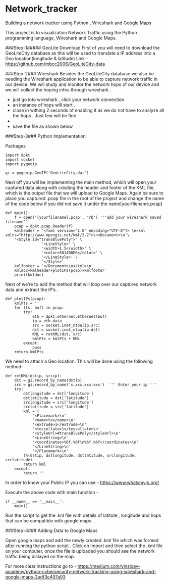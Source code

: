 # Network_tracker
Building a network tracker using Python , Wireshark and Google Maps 

This project is to visualization Network Traffic using the Python programming language, Wireshark and Google Maps.

###Step-1#####
GeoLite Download 
First of you will need to download the GeoLiteCity database as this will be used to translate a IP address into a Geo location(longitude & latitude)
Link - https://github.com/mbcc2006/GeoLiteCity-data

###Step-2###
Wireshark 
Besides the GeoLiteCity database we also be needing the Wireshark application to be able to capture network traffic in our device. We will study and monitor the network hops of our device and we will collect the hoping infos through wireshark . 
- just go into wireshark , click your network connection
- an instance of hops will start .
- close in withing 2 seconds of enabling it as we do not have to analyze all the hops . Just few will be fine
- 
- save the file as shown below


###Step-3###
Python Implementation

Packages 

```
import dpkt
import socket
import pygeoip

gi = pygeoip.GeoIP('GeoLiteCity.dat')
```

Next off you will be implementing the main method, which will open your captured data along with creating the header and footer of the KML file, which is the output file that we will upload to Google Maps. Again be sure to place you captured .pcap file in the root of the project and change the name of the code below if you did not save it under the name[yourfilename.pcap]

```
def main():
    f = open('[yourfilename].pcap', 'rb') '''add your wireshark saved filename'''
    pcap = dpkt.pcap.Reader(f)
    kmlheader = '<?xml version="1.0" encoding="UTF-8"?> \n<kml xmlns="http://www.opengis.net/kml/2.2">\n<Document>\n'\
    '<Style id="transBluePoly">' \
                '<LineStyle>' \
                '<width>1.5</width>' \
                '<color>501400E6</color>' \
                '</LineStyle>' \
                '</Style>'
    kmlfooter = '</Document>\n</kml>\n'
    kmldoc=kmlheader+plotIPs(pcap)+kmlfooter
    print(kmldoc)
```

Next of we’re to add the method that will loop over our captured network data and extract the IP’s.

```
def plotIPs(pcap):
    kmlPts = ''
    for (ts, buf) in pcap:
        try:
            eth = dpkt.ethernet.Ethernet(buf)
            ip = eth.data
            src = socket.inet_ntoa(ip.src)
            dst = socket.inet_ntoa(ip.dst)
            KML = retKML(dst, src)
            kmlPts = kmlPts + KML
        except:
            pass
    return kmlPts
```
We need to attach a Geo location. This will be done using the following method-

```
def retKML(dstip, srcip):
    dst = gi.record_by_name(dstip)
    src = gi.record_by_name('x.xxx.xxx.xxx')  ''' Enter your ip '''
    try:
        dstlongitude = dst['longitude']
        dstlatitude = dst['latitude']
        srclongitude = src['longitude']
        srclatitude = src['latitude']
        kml = (
            '<Placemark>\n'
            '<name>%s</name>\n'
            '<extrude>1</extrude>\n'
            '<tessellate>1</tessellate>\n'
            '<styleUrl>#transBluePoly</styleUrl>\n'
            '<LineString>\n'
            '<coordinates>%6f,%6f\n%6f,%6f</coordinates>\n'
            '</LineString>\n'
            '</Placemark>\n'
        )%(dstip, dstlongitude, dstlatitude, srclongitude, srclatitude)
        return kml
    except:
        return ''
```

In order to know your Public IP you can use - https://www.whatsmyip.org/

Execute the above code with main function -

```
if __name__ == '__main__':
    main()
```
Run the script to get the .knl file with details of latitute , longitude and hops that can be compatible with google maps 

###Step-4###
Adding Data to Google Maps

Open google maps and add the newly created .kml file which was formed after running the python script .
Click on Import and then select the .kml file on your computer, once the file is uploaded you should see the network traffic being dislayed on the map.



For more clear instructions go to - https://medium.com/vinsloev-academy/python-cybersecurity-network-tracking-using-wireshark-and-google-maps-2adf3e497a93
